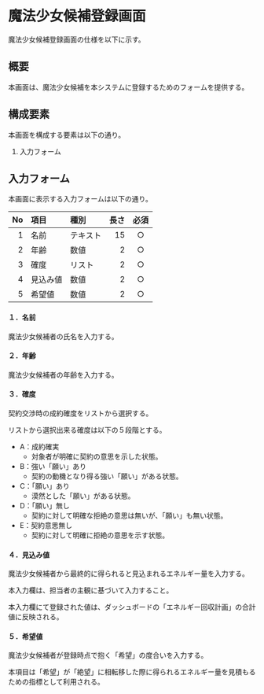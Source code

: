 # 魔法少女候補登録画面

魔法少女候補登録画面の仕様を以下に示す。

## 概要

本画面は、魔法少女候補を本システムに登録するためのフォームを提供する。

## 構成要素

本画面を構成する要素は以下の通り。

1. 入力フォーム

## 入力フォーム

本画面に表示する入力フォームは以下の通り。

| No | 項目     | 種別     | 長さ | 必須 |
|---:|:---------|:---------|-----:|:----:|
|  1 | 名前     | テキスト |   15 |  ○   |
|  2 | 年齢     | 数値     |    2 |  ○   |
|  3 | 確度     | リスト   |    2 |  ○   |
|  4 | 見込み値 | 数値     |    2 |  ○   |
|  5 | 希望値   | 数値     |    2 |  ○   |

#### １．名前

魔法少女候補者の氏名を入力する。

#### ２．年齢

魔法少女候補者の年齢を入力する。

#### ３．確度

契約交渉時の成約確度をリストから選択する。

リストから選択出来る確度は以下の５段階とする。

- A：成約確実
    - 対象者が明確に契約の意思を示した状態。
- B：強い「願い」あり
    - 契約の動機となり得る強い「願い」がある状態。
- C：「願い」あり
    - 漠然とした「願い」がある状態。
- D：「願い」無し
    - 契約に対して明確な拒絶の意思は無いが、「願い」も無い状態。
- E：契約意思無し
    - 契約に対して明確に拒絶の意思を示す状態。

#### ４．見込み値

魔法少女候補者から最終的に得られると見込まれるエネルギー量を入力する。

本入力欄は、担当者の主観に基づいて入力すること。

本入力欄にて登録された値は、ダッシュボードの「エネルギー回収計画」の合計値に反映される。

#### ５．希望値

魔法少女候補者が登録時点で抱く「希望」の度合いを入力する。

本項目は「希望」が「絶望」に相転移した際に得られるエネルギー量を見積もるための指標として利用される。
